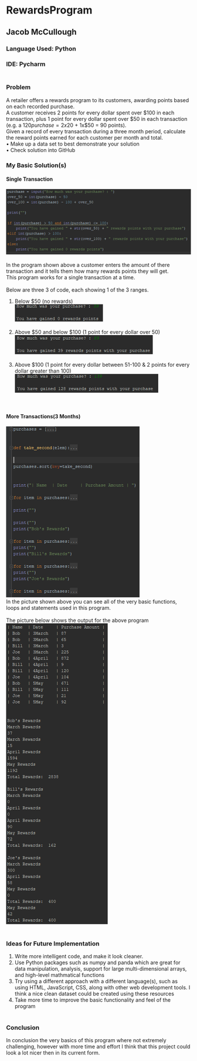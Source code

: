 # RewardsProgram
## Jacob McCullough
### Language Used: Python
### IDE: Pycharm<br><br>

### Problem
A retailer offers a rewards program to its customers, awarding points based on each recorded purchase.<br>
A customer receives 2 points for every dollar spent over $100 in each transaction, plus 1 point for every dollar spent over $50 in each transaction (e.g. a $120 purchase = 2x$20 + 1x$50 = 90 points).<br>
Given a record of every transaction during a three month period, calculate the reward points earned for each customer per month and total.<br>
• Make up a data set to best demonstrate your solution<br>
• Check solution into GitHub<br>

### My Basic Solution(s)
#### Single Transaction
![picture description](https://github.com/razorwired1124/RewardsProgram/blob/master/Code%20Snippets/single_transaction.PNG)<br/><br/>
In the program shown above a customer enters the amount of there transaction and it tells them how many rewards points they will get.<br>
This program works for a single transaction at a time.<br><br>
Below are three 3 of code, each showing 1 of the 3 ranges.<br>
1. Below $50 (no rewards)<br>
![picture description](https://github.com/razorwired1124/RewardsProgram/blob/master/Code%20Snippets/single_transaction_output_2.PNG)<br/><br/>
2. Above $50 and below $100 (1 point for every dollar over 50)<br>
![picture description](https://github.com/razorwired1124/RewardsProgram/blob/master/Code%20Snippets/single_transaction_output_3.PNG)<br/><br/>
3. Above $100 (1 point for every dollar between 51-100 & 2 points for every dollar greater than 100)<br>
![picture description](https://github.com/razorwired1124/RewardsProgram/blob/master/Code%20Snippets/single_transaction_output_1.PNG)<br/><br/><br>
#### More Transactions(3 Months)
![picture description](https://github.com/razorwired1124/RewardsProgram/blob/master/Code%20Snippets/rewards_program_update.PNG)<br/>
In the picture shown above you can see all of the very basic functions, loops and statements used in this program.<br><br>
The picture below shows the output for the above program<br>
![picture description](https://github.com/razorwired1124/RewardsProgram/blob/master/Code%20Snippets/rewards_program_output_1.PNG)<br><br>
### Ideas for Future Implementation
1. Write more intelligent code, and make it look cleaner.<br>
2. Use Python packages such as numpy and panda which are great for data manipulation, analysis, support for large multi-dimensional arrays, and high-level mathmatical functions<br>
3. Try using a different approach with a different language(s), such as using HTML, JavaScript, CSS, along with other web development tools. I think a nice clean dataset could be created using these resources<br>
4. Take more time to improve the basic functionality and feel of the program<br><br>
### Conclusion
In conclusion the very basics of this program where not extremely challenging, however with more time and effort I think that this project could look a lot nicer then in its current form. 
